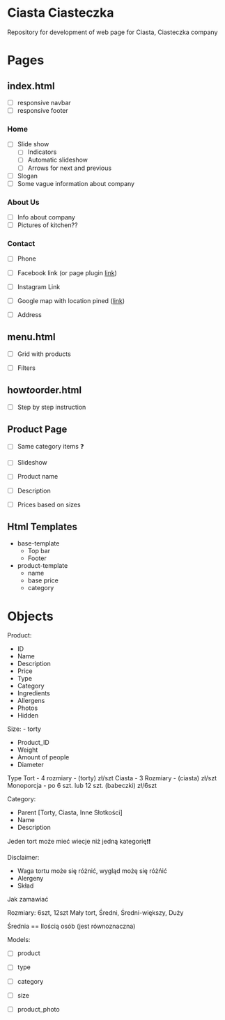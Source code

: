 # Ciasta Ciasteczka
Repository for development of web page for Ciasta, Ciasteczka company

# Pages

## index.html
* [ ] responsive navbar
* [ ] responsive footer

### Home
 * [ ] Slide show
   * [ ] Indicators
   * [ ] Automatic slideshow
   * [ ] Arrows for next and previous
 * [ ] Slogan
 * [ ] Some vague information about company
  
### About Us
 * [ ] Info about company
 * [ ] Pictures of kitchen??

### Contact
 * [ ] Phone
 * [ ] Facebook link (or page plugin [link](https://developers.facebook.com/docs/plugins/page*plugin/))
 * [ ] Instagram Link
 * [ ] Google map with location pined ([link](https://support.google.com/maps/answer/144361?co=GENIE.Platform%3DDesktop&hl=en))
 * [ ] Address


## menu.html
* [ ] Grid with products
* [ ] Filters


## how*to*order.html
* [ ] Step by step instruction

## Product Page
* [ ] Same category items ❓️
* [ ] Slideshow
* [ ] Product name
* [ ] Description
* [ ] Prices based on sizes


## Html Templates 
* base-template
  * Top bar
  * Footer
* product-template
  * name
  * base price
  * category


# Objects

Product:
- ID
- Name
- Description
- Price
- Type
- Category
- Ingredients
- Allergens
- Photos
- Hidden



Size: - torty
- Product_ID
- Weight
- Amount of people
- Diameter

Type
  Tort - 4 rozmiary - (torty) zł/szt
  Ciasta - 3 Rozmiary - (ciasta) zł/szt
  Monoporcja - po 6 szt. lub 12 szt. (babeczki) zł/6szt

Category:
- Parent [Torty, Ciasta, Inne Słotkości]
- Name
- Description

Jeden tort może mieć wiecje niż jedną kategorię❗️❗️


Disclaimer:
- Waga tortu może się różnić, wygląd możę się różńić
- Alergeny
- Skład



Jak zamawiać


Rozmiary:
6szt, 12szt
Mały tort, Średni, Średni-większy, Duży

Średnia == Ilością osób (jest równoznaczna)



Models:
* [ ] product
* [ ] type
* [ ] category
* [ ] size
* [ ] product_photo

